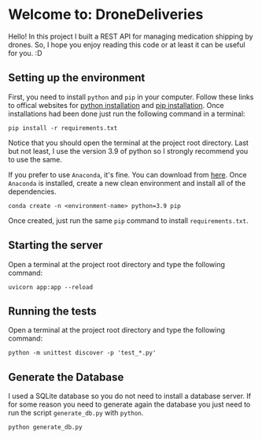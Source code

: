 # Welcome to: DroneDeliveries
Hello! In this project I built a REST API for managing medication shipping by drones. So, I hope you enjoy reading this code or at least it can be useful for you. :D

## Setting up the environment
First, you need to install `python` and `pip` in your computer. Follow these links to offical websites for [python installation](https://www.python.org/downloads/) and [pip installation](https://pip.pypa.io/en/stable/installation/). Once installations had been done just run the following command in a terminal:

    pip install -r requirements.txt

Notice that you should open the terminal at the project root directory. Last but not least, I use the version 3.9 of python so I strongly recommend you to use the same. 

If you prefer to use `Anaconda`, it's fine. You can download from [here](https://docs.anaconda.com/free/anaconda/install/index.html). Once `Anaconda` is installed, create a new clean environment and install all of the dependencies.

    conda create -n <environment-name> python=3.9 pip

Once created, just run the same `pip` command to install `requirements.txt`.

## Starting the server
Open a terminal at the project root directory and type the following command:

    uvicorn app:app --reload

## Running the tests
Open a terminal at the project root directory and type the following command:

    python -m unittest discover -p 'test_*.py'


## Generate the Database
I used a SQLite database so you do not need to install a database server. If for some reason you need to generate again the database you just need to run the script `generate_db.py` with `python`.

    python generate_db.py
